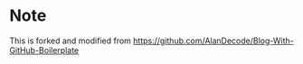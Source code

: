 # Note

This is forked and modified from https://github.com/AlanDecode/Blog-With-GitHub-Boilerplate

